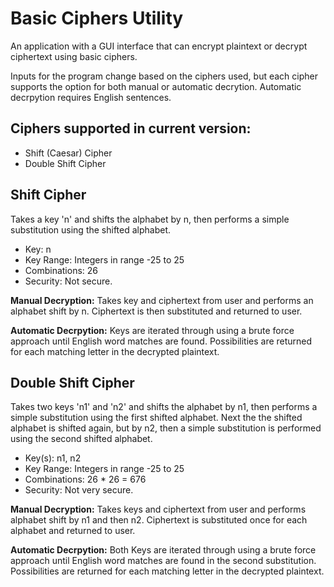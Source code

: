 # Basic Ciphers Utility
An application with a GUI interface that can encrypt plaintext or decrypt ciphertext using basic ciphers.

Inputs for the program change based on the ciphers used, but each cipher supports the option for both manual or automatic decrytion. Automatic decrpytion requires English sentences.  

## Ciphers supported in current version:
* Shift (Caesar) Cipher
* Double Shift Cipher

## Shift Cipher
Takes a key 'n' and shifts the alphabet by n, then performs a simple substitution using the shifted alphabet.

* Key: n 
* Key Range: Integers in range -25 to 25 
* Combinations: 26
* Security: Not secure.

**Manual Decryption:** Takes key and ciphertext from user and performs an alphabet shift by n. Ciphertext is then substituted and returned to user.

**Automatic Decrpytion:** Keys are iterated through using a brute force approach until English word matches are found. Possibilities are returned for each matching letter in the decrypted plaintext. 

## Double Shift Cipher
Takes two keys 'n1' and 'n2' and shifts the alphabet by n1, then performs a simple substitution using the first shifted alphabet. Next the the shifted alphabet is shifted again, but by n2, then a simple substitution is performed using the second shifted alphabet.

* Key(s): n1, n2 
* Key Range: Integers in range -25 to 25 
* Combinations: 26 * 26 = 676
* Security: Not very secure.

**Manual Decryption:** Takes keys and ciphertext from user and performs alphabet shift by n1 and then n2. Ciphertext is substituted once for each alphabet and returned to user.

**Automatic Decrpytion:** Both Keys are iterated through using a brute force approach until English word matches are found in the second substitution. Possibilities are returned for each matching letter in the decrypted plaintext. 